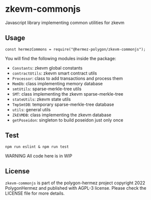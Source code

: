 # zkevm-commonjs
Javascript library implementing common utilities for zkevm

## Usage
```
const hermezCommons = require("@hermez-polygon/zkevm-commonjs");
```

You will find the following modules inside the package:
- `Constants`: zkevm global constants
- `contractUtils`: zkevm smart contract utils
- `Processor`: class to add transactions and process them
- `MemDb`: class implementing memory database
- `smtUtils`: sparse-merkle-tree utils
- `SMT`: class implementing the zkevm sparse-merkle-tree
- `stateUtils`: zkevm state utils
- `TmpSmtDB`: temporary sparse-merkle-tree database
- `utils`: general utils
- `ZkEVMDB`: class implementing the zkevm database
- `getPoseidon`: singleton to build poseidon just only once

## Test
```
npm run eslint & npm run test
```

WARNING
All code here is in WIP

## License
`zkevm-commonjs` is part of the polygon-hermez project copyright 2022 PolygonHermez and published with AGPL-3 license. Please check the LICENSE file for more details.
